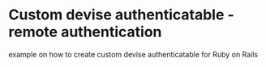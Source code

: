 # Custom devise authenticatable - remote authentication

example on how to create custom devise authenticatable for Ruby on Rails